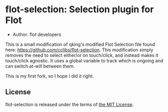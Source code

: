 flot-selection: Selection plugin for Flot
=========================================

* Author: flot developers

This is a small modification of qking's modified Flot Selection file found here: https://github.com/cclibs/flot-selection. This modification simply removes the need to select either/or on touch/click, and instead makes it touch/click agnostic. It uses a global variable to track which is ongoing and can switch at-will between them.

This is my first fork, so I hope I did it right.

License
-------
flot-selection is released under the terms of [the MIT License](http://www.opensource.org/licenses/MIT).
